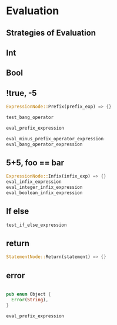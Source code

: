 # Evaluation

## Strategies of Evaluation

## Int

## Bool

## !true, -5

```rs
ExpressionNode::Prefix(prefix_exp) => {}

test_bang_operator

eval_prefix_expression

eval_minus_prefix_operator_expression
eval_bang_operator_expression
```

## 5+5, foo == bar

```rs
ExpressionNode::Infix(infix_exp) => {}
eval_infix_expression
eval_integer_infix_expression
eval_boolean_infix_expression
```

## If else

```rs
test_if_else_expression
```

## return

```rs
StatementNode::Return(statement) => {}
```

## error

```rs

pub enum Object {
  Error(String),
}

eval_prefix_expression
```
